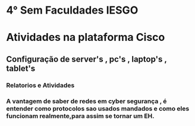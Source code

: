 # 4° Sem Faculdades IESGO


# Atividades na plataforma Cisco 
## Configuração de server's , pc's , laptop's , tablet's
### Relatorios e Atividades

### A vantagem de saber de redes em cyber segurança , é entender como protocolos sao usados mandados e como eles funcionam realmente,para assim se tornar um EH.

